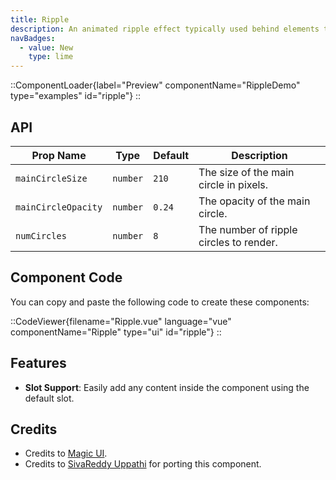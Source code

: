 ```yaml
---
title: Ripple
description: An animated ripple effect typically used behind elements to emphasize them.
navBadges:
  - value: New
    type: lime
---
```


::ComponentLoader{label="Preview" componentName="RippleDemo" type="examples" id="ripple"}
::

## API

| Prop Name           | Type     | Default | Description                             |
| ------------------- | -------- | ------- | --------------------------------------- |
| `mainCircleSize`    | `number` | `210`   | The size of the main circle in pixels.  |
| `mainCircleOpacity` | `number` | `0.24`  | The opacity of the main circle.         |
| `numCircles`        | `number` | `8`     | The number of ripple circles to render. |

## Component Code

You can copy and paste the following code to create these components:

::CodeViewer{filename="Ripple.vue" language="vue" componentName="Ripple" type="ui" id="ripple"}
::

## Features

- **Slot Support**: Easily add any content inside the component using the default slot.

## Credits

- Credits to [Magic UI](https://magicui.design/docs/components/ripple).
- Credits to [SivaReddy Uppathi](https://github.com/sivareddyuppathi) for porting this component.
